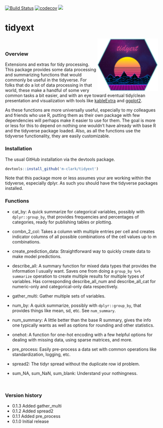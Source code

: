 [![Build
Status](https://travis-ci.org/m-clark/tidyext.svg?branch=master)](https://travis-ci.org/m-clark/tidyext)
[![codecov](https://codecov.io/gh/m-clark/tidyext/branch/master/graph/badge.svg)](https://codecov.io/gh/m-clark/tidyext)
<a href="https://github.com/m-clark/tidyext" alt="Miscellaneous Shenanigans">
<img src="https://img.shields.io/badge/miscellaneous_shenanigans-constant-ff5500.svg?colorA=00aaff&longCache=true&style=for-the-badge"  width=27.5%/></a>

# tidyext

<img src="man/figures/tidyext_hex.png" align="right" width = 200/>

<br>

### Overview

Extensions and extras for tidy processing. This package provides some
data processing and summarizing functions that would commonly be useful
in the tidyverse. For folks that do a lot of data processing in that
world, these make a handful of some very common tasks a bit easier, and
with an eye toward eventual tidy/clean presentation and visualization
with tools like
[kableExtra](https://haozhu233.github.io/kableExtra/awesome_table_in_html.html)
and [ggplot2](http://ggplot2.tidyverse.org/).

As these functions are more universally useful, especially to my
colleagues and friends who use R, putting them as their own package with
few dependencies will perhaps make it easier to use for them. The goal
is more or less for this to depend on nothing one wouldn’t have already
with base R and the tidyverse package loaded. Also, as all the functions
use the tidyverse functionality, they are easily customizable.

### Installation

The usual GitHub installation via the <span class="pack">devtools</span>
package.

``` r
devtools::install_github('m-clark/tidyext')
```

Note that this package more or less assumes your are working within the
<span class="pack">tidyverse</span>, especially
<span class="pack">dplyr</span>. As such you should have the
<span class="pack">tidyverse</span> packages installed.

### Functions

  - <span class="func">cat\_by</span>: A quick summarize for categorical
    variables, possibly with `dplyr::group_by`, that provides
    frequencies and percentages of categories, ready for publishing
    tables or plotting.

  - <span class="func">combn\_2\_col</span>: Takes a column with
    multiple entries per cell and creates indicator columns of all
    possible combinations of the cell values up to m combinations.

  - <span class="func">create\_prediction\_data</span>: Straightforward
    way to quickly create data to make model predictions.

  - <span class="func">describe\_all</span>: A summary function for
    mixed data types that provides the information I usually want. Saves
    one from doing a `group_by %>% summarize` operation to create
    multiple results for multiple types of variables. Has corresponding
    <span class="func">describe\_all\_num</span> and
    <span class="func">describe\_all\_cat</span> for numeric-only and
    categorical-only data respectively.

  - <span class="func">gather\_multi</span>: Gather multiple sets of
    variables.

  - <span class="func">num\_by</span>: A quick summarize, possibly with
    `dplyr::group_by`, that provides things like mean, sd, etc. See
    `num_summary`.

  - <span class="func">num\_summary</span>: A little better than the
    base R summary, gives the info one typically wants as well as
    options for rounding and other statistics.

  - <span class="func">onehot</span>: A function for one-hot encoding
    with a few helpful options for dealing with missing data, using
    sparse matrices, and more.

  - <span class="func">pre\_process</span>: Easily pre-process a data
    set with common operations like standardization, logging, etc.

  - <span class="func">spread2</span>: The tidyr spread without the
    duplicate row id problem.

  - <span class="func">sum\_NA</span>,
    <span class="func">sum\_NaN</span>,
    <span class="func">sum\_blank</span>: Understand your nothingness.

<br>

### Version history

  - 0.1.3 Added gather\_multi
  - 0.1.2 Added spread2
  - 0.1.1 Added pre\_process
  - 0.1.0 Initial release
